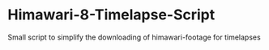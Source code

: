 # Himawari-8-Timelapse-Script
Small script to simplify the downloading of himawari-footage for timelapses
